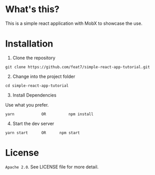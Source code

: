 # What's this?

This is a simple react application with MobX to showcase the use.

# Installation

1. Clone the repository

```
git clone https://github.com/feat7/simple-react-app-tutorial.git
```

2. Change into the project folder

```
cd simple-react-app-tutorial
```

3. Install Dependencies

Use what you prefer.

```
yarn            OR          npm install
```

4. Start the dev server

```
yarn start      OR      npm start
```


# License

`Apache 2.0`. See LICENSE file for more detail.